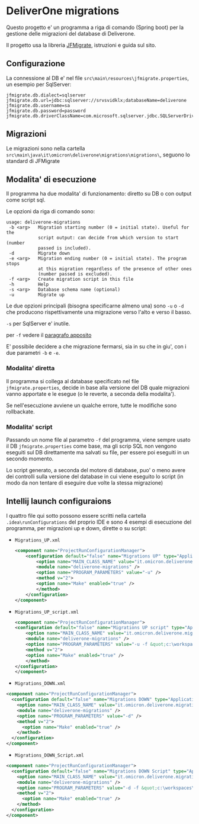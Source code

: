 # DeliverOne migrations

Questo progetto e' un programma a riga di comando (Spring boot) per la gestione delle migrazioni del database di Deliverone.

Il progetto usa la libreria [JFMigrate](https://github.com/antonio-fasolato/jfmigrate), istruzioni e guida sul sito.

## Configurazione

La connessione al DB e' nel file `src\main\resources\jfmigrate.properties`, un esempio per SqlServer:

```properties
jfmigrate.db.dialect=sqlserver
jfmigrate.db.url=jdbc:sqlserver://srvsvidklx;databaseName=deliverone
jfmigrate.db.username=sa
jfmigrate.db.password=password
jfmigrate.db.driverClassName=com.microsoft.sqlserver.jdbc.SQLServerDriver
```

## Migrazioni

Le migrazioni sono nella cartella ```src\main\java\it\omicron\deliverone\migrations\migrations\```, seguono lo standard di JFMigrate

## Modalita' di esecuzione

Il programma ha due modalita' di funzionamento: diretto su DB o con output come script sql.

Le opzioni da riga di comando sono:

```
usage: deliverone-migrations
 -b <arg>   Migration starting number (0 = initial state). Useful for the
            script output: can decide from which version to start (number
            passed is included).
 -d         Migrate down
 -e <arg>   Migration ending number (0 = initial state). The program stops
            at this migration regardless of the presence of other ones
            (number passed is excluded).
 -f <arg>   Create migration script in this file
 -h         Help
 -s <arg>   Database schema name (optional)
 -u         Migrate up
 ```

Le due opzioni principali (bisogna specificarne almeno una) sono `-u` o `-d` che producono rispettivamente una migrazione verso l'alto e verso il basso.

`-s` per SqlServer e' inutile.

per `-f` vedere il [paragrafo apposito](#modalita-script)

E' possibile decidere a che migrazione fermarsi, sia in su che in giu', con i due parametri `-b` e `-e`.

### Modalita' diretta

Il programma si collega al database specificato nel file `jfmigrate.properties`, decide in base alla versione del DB quale migrazioni vanno apportate e le esegue (o le reverte, a seconda della modalita').

Se nell'esecuzione avviene un qualche errore, tutte le modifiche sono rollbackate.

### Modalita' script

Passando un nome file al parametro `-f` del programma, viene sempre usato il DB `jfmigrate.properties` come base, ma gli scrip SQL non vengono eseguiti sul DB direttamente ma salvati su file, per essere poi eseguiti in un secondo momento.

Lo script generato, a seconda del motore di database, puo' o meno avere dei controlli sulla versione del database in cui viene eseguito lo script (in modo da non tentare di eseguire due volte la stessa migrazione)

## Intellij launch configuraions

I quattro file qui sotto possono essere scritti nella cartella `.idea\runConfigurations` del proprio IDE e sono 4 esempi di esecuzione del programma, per migrazioni up e down, dirette o su script:

- `Migrations_UP.xml`

    ```xml
    <component name="ProjectRunConfigurationManager">
        <configuration default="false" name="Migrations UP" type="Application" factoryName="Application">
            <option name="MAIN_CLASS_NAME" value="it.omicron.deliverone.migrations.SpringBootConsoleApplication" />
            <module name="deliverone-migrations" />
            <option name="PROGRAM_PARAMETERS" value="-u" />
            <method v="2">
            <option name="Make" enabled="true" />
            </method>
        </configuration>
    </component>
    ```
- `Migrations_UP_script.xml`

    ```xml
    <component name="ProjectRunConfigurationManager">
    <configuration default="false" name="Migrations UP script" type="Application" factoryName="Application">
        <option name="MAIN_CLASS_NAME" value="it.omicron.deliverone.migrations.SpringBootConsoleApplication" />
        <module name="deliverone-migrations" />
        <option name="PROGRAM_PARAMETERS" value="-u -f &quot;c:\workspaces\deliver-one\deliverone-migrations\target\UP.sql&quot;" />
        <method v="2">
        <option name="Make" enabled="true" />
        </method>
    </configuration>
    </component>
    ```
- `Migrations_DOWN.xml`

```xml
<component name="ProjectRunConfigurationManager">
  <configuration default="false" name="Migrations DOWN" type="Application" factoryName="Application">
    <option name="MAIN_CLASS_NAME" value="it.omicron.deliverone.migrations.SpringBootConsoleApplication" />
    <module name="deliverone-migrations" />
    <option name="PROGRAM_PARAMETERS" value="-d" />
    <method v="2">
      <option name="Make" enabled="true" />
    </method>
  </configuration>
</component>
```

- `Migrations_DOWN_Script.xml`

```xml
<component name="ProjectRunConfigurationManager">
  <configuration default="false" name="Migrations DOWN Script" type="Application" factoryName="Application">
    <option name="MAIN_CLASS_NAME" value="it.omicron.deliverone.migrations.SpringBootConsoleApplication" />
    <module name="deliverone-migrations" />
    <option name="PROGRAM_PARAMETERS" value="-d -f &quot;c:\workspaces\deliver-one\deliverone-migrations\target\DOWN.sql&quot;  -e 8" />
    <method v="2">
      <option name="Make" enabled="true" />
    </method>
  </configuration>
</component>
```
